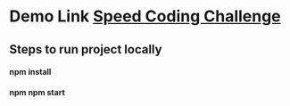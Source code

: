 # Demo Link [Speed Coding Challenge](https://speed-coding.netlify.app)

## Steps to run project locally

#### npm install

#### npm npm start

